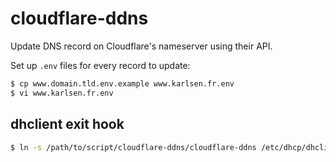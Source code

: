 # cloudflare-ddns

Update DNS record on Cloudflare's nameserver using their API.

Set up `.env` files for every record to update:
```bash
$ cp www.domain.tld.env.example www.karlsen.fr.env
$ vi www.karlsen.fr.env
```

## dhclient exit hook

```bash
$ ln -s /path/to/script/cloudflare-ddns/cloudflare-ddns /etc/dhcp/dhclient-exit-hooks.d/
```
